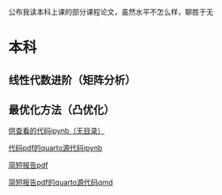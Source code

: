 公布我读本科上课的部分课程论文，虽然水平不怎么样，聊胜于无

# 本科

## 线性代数进阶（矩阵分析）

## 最优化方法（凸优化）

[供查看的代码ipynb（无目录）](https://nbviewer.org/github/Cynthian-pshds/course-paper/blob/main/optimization/code.ipynb)

[代码pdf的quarto源代码ipynb](https://github.com/Cynthian-pshds/course-paper/blob/main/optimization/code-source/code.ipynb)

[简短报告pdf](https://nbviewer.org/github/Cynthian-pshds/course-paper/blob/main/optimization/short-report.pdf)

[简短报告pdf的quarto源代码qmd](https://github.com/Cynthian-pshds/course-paper/blob/main/optimization/short-report-source/short-report.qmd)

